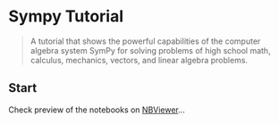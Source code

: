 # Sympy Tutorial

> A tutorial that shows the powerful capabilities of the computer algebra system SymPy for solving problems of high school math, calculus, mechanics, vectors, and linear algebra problems.

## Start

Check preview of the notebooks on [NBViewer](http://nbviewer.ipython.org/github/astrograzl/SymPyTut/blob/master/notebooks/Intro.ipynb)...
